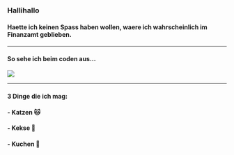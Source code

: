 ### Hallihallo

#### Haette ich keinen Spass haben wollen, waere ich wahrscheinlich im Finanzamt geblieben. 
---
#### So sehe ich beim coden aus...
![](https://images6.fanpop.com/image/photos/37500000/Chi-typing-on-a-computer-chis-sweet-home-chis-new-address-37597964-320-240.gif)

---

#### 3 Dinge die ich mag:
#### - Katzen 🐱
#### - Kekse 🍪
#### - Kuchen 🍰

